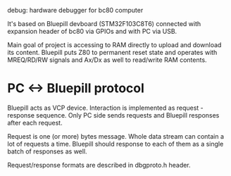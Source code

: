 debug: hardware debugger for bc80 computer

It's based on Bluepill devboard (STM32F103C8T6) connected
with expansion header of bc80 via GPIOs and with PC via USB.

Main goal of project is accessing to RAM directly to upload and download
its content. Bluepill puts Z80 to permanent reset state and operates
with MREQ/RD/RW signals and Ax/Dx as well to read/write RAM contents.

# PC <-> Bluepill protocol

Bluepill acts as VCP device. Interaction is implemented as request - response sequence.
Only PC side sends requests and Bluepill responses after each request.

Request is one (or more) bytes message. Whole data stream can contain a lot of requests a time.
Bluepill should response to each of them as a single batch of responses as well.

Request/response formats are described in dbgproto.h header.
